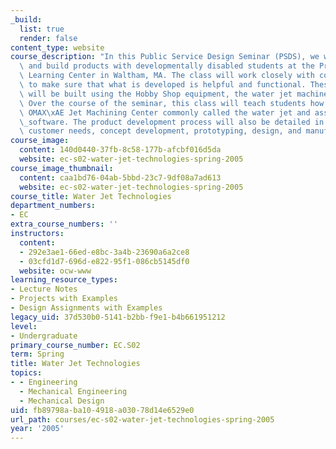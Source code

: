 ```yaml
---
_build:
  list: true
  render: false
content_type: website
course_description: "In this Public Service Design Seminar (PSDS), we will design\
  \ and build products with developmentally disabled students at the Protestant Guild\
  \ Learning Center in Waltham, MA. The class will work closely with community clients\
  \ to make sure that what is developed is helpful and functional. These products\
  \ will be built using the Hobby Shop equipment, the water jet machine in particular.\
  \ Over the course of the seminar, this class will teach students how to use the\
  \ OMAX\xAE Jet Machining Center commonly called the water jet and associated OMAX\xAE\
  \_software. The product development process will also be detailed in depth: determining\
  \ customer needs, concept development, prototyping, design, and manufacturing.\n"
course_image:
  content: 140d0440-37fb-8c58-177b-afcbf016d5da
  website: ec-s02-water-jet-technologies-spring-2005
course_image_thumbnail:
  content: caa1bd76-04ab-5bbd-23c7-9df08a7ad613
  website: ec-s02-water-jet-technologies-spring-2005
course_title: Water Jet Technologies
department_numbers:
- EC
extra_course_numbers: ''
instructors:
  content:
  - 292e3ae1-66ed-e8bc-3a4b-23690a6a2ce8
  - 03cfd1d7-696d-e822-95f1-086cb5145df0
  website: ocw-www
learning_resource_types:
- Lecture Notes
- Projects with Examples
- Design Assignments with Examples
legacy_uid: 37d530b0-5141-b2bb-f9e1-b4b661951212
level:
- Undergraduate
primary_course_number: EC.S02
term: Spring
title: Water Jet Technologies
topics:
- - Engineering
  - Mechanical Engineering
  - Mechanical Design
uid: fb89798a-ba10-4918-a030-78d14e6529e0
url_path: courses/ec-s02-water-jet-technologies-spring-2005
year: '2005'
---
```

